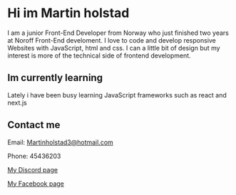 # Hi im Martin holstad
I am a junior Front-End Developer from Norway who just finished
two years at Noroff Front-End develoment. I love to code and develop responsive Websites with JavaScript,
html and css. I can a little bit of design but my interest is more of the technical side of frontend development.

## Im currently learning

Lately i have been busy learning JavaScript frameworks such as react and next.js

## Contact me

Email: Martinholstad3@hotmail.com

Phone: 45436203

[My Discord page](https://discordapp.com/users/228199265204174848/)

[My Facebook page](https://www.facebook.com/martin.holstad.31/)

<!---
Martin-Holstad/Martin-Holstad is a ✨ special ✨ repository because its `README.md` (this file) appears on your GitHub profile.
You can click the Preview link to take a look at your changes.
--->
